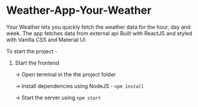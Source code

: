 # Weather-App-Your-Weather

Your Weather lets you quickly fetch the weather data for the hour, day and week.
The app fetches data from external api
Built with ReactJS and styled with Vanilla CSS and Material UI

To start the project - 
  1. Start the frontend
     
     -> Open terminal in the the project folder
     
     -> Install dependencies using NodeJS - `npm install`

     -> Start the server using `npm start`
